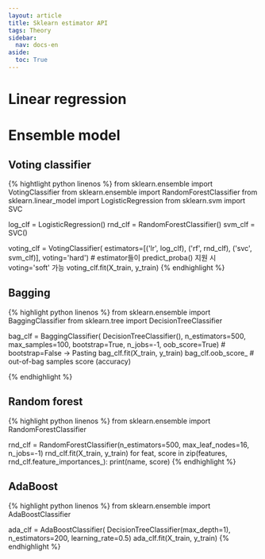 ```yaml
---
layout: article
title: Sklearn estimator API
tags: Theory
sidebar:
  nav: docs-en
aside:
  toc: True
---
```


# Linear regression


# Ensemble model
## Voting classifier

{% hightlight python linenos %}
from sklearn.ensemble import VotingClassifier
from sklearn.ensemble import RandomForestClassifier
from sklearn.linear_model import LogisticRegression
from sklearn.svm import SVC


log_clf = LogisticRegression()
rnd_clf = RandomForestClassifier()
svm_clf = SVC()

voting_clf = VotingClassifier(
  estimators=[('lr', log_clf), ('rf', rnd_clf), ('svc', svm_clf)],
  voting='hard')  # estimator들이 predict_proba() 지원 시 voting='soft' 가능
voting_clf.fit(X_train, y_train)
{% endhighlight %}


## Bagging

{% highlight python linenos %}
from sklearn.ensemble import BaggingClassifier
from sklearn.tree import DecisionTreeClassifier


bag_clf = BaggingClassifier(
  DecisionTreeClassifier(), n_estimators=500,
  max_samples=100, bootstrap=True, n_jobs=-1, oob_score=True)  # bootstrap=False → Pasting
bag_clf.fit(X_train, y_train)
bag_clf.oob_score_  # out-of-bag samples score (accuracy)

{% endhighlight %}

## Random forest

{% highlight python linenos %}
from sklearn.ensemble import RandomForestClassifier

rnd_clf = RandomForestClassifier(n_estimators=500, max_leaf_nodes=16, n_jobs=-1)
rnd_clf.fit(X_train, y_train)
for feat, score in zip(features, rnd_clf.feature_importances_):
  print(name, score)
{% endhighlight %}


## AdaBoost
{% highlight python linenos %}
from sklearn.ensemble import AdaBoostClassifier

ada_clf = AdaBoostClassifier(
    DecisionTreeClassifier(max_depth=1), n_estimators=200, learning_rate=0.5)
ada_clf.fit(X_train, y_train)
{% endhighlight %}
